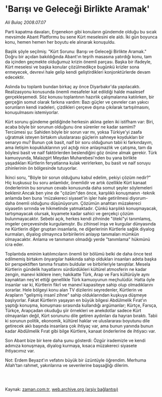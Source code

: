 # 'Barışı ve Geleceği Birlikte Aramak'

*Ali Bulaç 2008.07.07*

<td class="columnist-detail">
<p>Parti kapatma davaları, Ergenekon gibi konuların gündemde olduğu bu sıcak mevsimde Abant Platformu bu sene Kürt meselesini ele aldı. İki gün boyunca konu, hemen hemen her boyutu ele alınarak konuşuldu.</p>
<p>
<div id="haberMetinDiv">
<p>Başlık şöyle seçilmiş: "Kürt Sorunu: Barışı ve Geleceği Birlikte Aramak." Doğru bir açıdan bakıldığında Abant'ın teşrih masasına yatırdığı konu, tam da içinden geçmekte olduğumuz krizin önemli parçası. Başka bir ifadeyle, Kürt meselesi ve başka konular çözülmedikçe bugünkü krizler sona ermeyecek, devrevi hale gelip kendi geliştirdikleri konjonktürlerde devam edecektir.
<p>Aslında bu toplantı bundan birkaç ay önce Diyarbakır'da yapılacaktı. Realizasyonu konusunda önemli mesafeler kat edildiği halde maalesef gerçekleşemedi. Söz konusu toplantının hazırlık çalışmalarına katılırken, bir gerçeğin somut olarak farkına vardım: Bazı güçler ve çevreler can yakıcı sorunların kendi iradeleri, çizdikleri çerçeve dışına çıkılarak tartışılmasını, konuşulmasını istemiyorlar. 
<p>Kürt sorunu gündeme geldiğinde herkesin aklına gelen iki istifham var: Biri, acaba böyle bir sorunun olduğunu öne sürenler ne kadar samimi? Tercümesi şu: Sahiden böyle bir sorun var mı, yoksa Türkiye'yi zaafa uğratmak isteyen birtakım uluslararası güçlerin sahneye koydukları bir senaryo mu? Bunun çok basit, naif bir soru olduğunun tabii ki farkındayım, ama iletişim kopukluklarının yol açtığı nice anlaşmazlık ve çatışma, tam da böylesi basit ve naif faktörlerden beslendiğini göz önüne almak gerekir. Türk kamuoyunda, Malazgirt Meydan Muharebesi'nden bu yana birlikte yaşadıkları Kürtlerin feryatlarına kulak verirlerken, bu basit ve naif soruyu zihinlerinin ön bölgesinde tutuyorlar.
<p>İkinci soru, "Böyle bir sorun olduğunu kabul edelim, pekiyi çözüm nedir?" Hiç kuşkusuz bu soru anlamlıdır, önemlidir ve artık özellikle Kürt kanaat önderlerinin bu sorunun cevabı konusunda daha somut şeyler söylemeleri beklenir.Ancak ben yine de "çözüm"den önce, karşılıklı konuşmanın -teknik anlamda ben buna 'müzakereci siyaset'in işler hale getirilmesi diyorum- daha önemli olduğunu düşünüyorum. Çözümün anahtarı müzakereci siyasetin sırrında ve hikmetinde yatmaktadır. Çünkü karşılıklı konuşmayacak, tartışmayacak olursak, kıyamete kadar sahici ve gerçekçi çözüm bulunmayacaktır. Sebebi açık, herkes kendi zihninde "öteki"yi tanımlamış, imgeler çerçevesinde kurgulamıştır. Bu zihinsel inşa ve kurgular dünyasında ne Kürtlerin diğer gruptan insanlarla, ne diğerlerinin Kürtlerle sağlık diyalog kurmaları, diyalog olmayınca birbirilerini anlayıp tanımaları mümkün olmayacaktır. Anlama ve tanımanın olmadığı yerde "tanımlama" hükmünü icra eder.
<p>Toplantıda eminim katılımcıların önemli bir bölümü belki de daha önce test edilmemiş birtakım önyargılar hakkında sahip oldukları insanları adeta başka bir perspektiften tanıma fırsatını buldular ve birbirleriyle tanıştılar. Mesela Kürtlerin gündelik hayatlarını sürdürdükleri kültürel atmosferin ne kadar zengin, manevi köklere inen; hakikatte Türk, Arap ve Fars kültürüyle aynı kaynaktan neş'et ettiği genellikle Türk kamuoyunun meçhulüdür. Hatta öyle insanlar var ki, Kürtlerin fikrî ve manevî kapasiteye sahip olup olmadıklarını sorarlar. Hele bölgeyi konu alan TV dizilerini seyredenler, Kürtlerin ve Arapların "gelişmiş insanî zihne" sahip olduklarından kuşkuya düşmeye başlıyorlar. Fakat Kürtlerin yaşayan en büyük bilgesi Abdülmelik Fırat'ın yaptığı konuşma, konuşması sırasında kullandığı argümanlar; Kürtçe, Farsça, Türkçe, Arapçadan okuduğu şiir örnekleri ve anekdotlar sadece Kürt olmayanları değil, Kürt sorununu dile getiren aydınları da hayran bıraktı. Tabii ki sorunun politik, ekonomik, kültürel haklar ve uluslararası boyutunu dile getirecek aklı başında insanlara çok ihtiyaç var, ama bunun yanında bunun kadar Abdülmelik Fırat gibi bilge Kürtlere, kanaat önderlerine de ihtiyacı var.
<p>Son Abant bize bir kere daha şunu gösterdi: Özgür irademizle ve kendi adımıza konuşmaya, diyalog kurmaya, kısaca müzakereci siyasete ihtiyacımız var.
<p>Not: Erdem Beyazıt'ın vefatını büyük bir üzüntüyle öğrendim. Merhuma Allah'tan rahmet, yakınlarına ve sevenlerine başsağlığı dilerim.</p></p></p></p></p></p></p></div>
</p>


<p><br>
		 </br></p></td>

Kaynak: [zaman.com.tr](http://zaman.com.tr/yazar.do?yazino=711040), [web.archive.org (arşiv bağlantısı)](http://web.archive.org/web/20120314203743/http://www.zaman.com.tr/yazar.do?yazino=711040)
